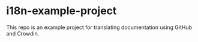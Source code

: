 # i18n-example-project

This repo is an example project for translating documentation using GitHub and
Crowdin.
